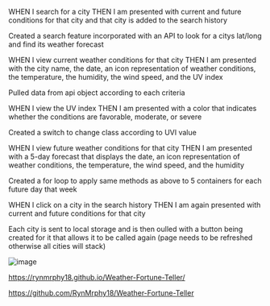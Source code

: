 WHEN I search for a city
THEN I am presented with current and future conditions for that city and that city is added to the search history

Created a search feature incorporated with an API to look for a citys lat/long and find its weather forecast

WHEN I view current weather conditions for that city
THEN I am presented with the city name, the date, an icon representation of weather conditions, the temperature, the humidity, the wind speed, and the UV index

Pulled data from api object according to each criteria

WHEN I view the UV index
THEN I am presented with a color that indicates whether the conditions are favorable, moderate, or severe

Created a switch to change class according to UVI value

WHEN I view future weather conditions for that city
THEN I am presented with a 5-day forecast that displays the date, an icon representation of weather conditions, the temperature, the wind speed, and the humidity

Created a for loop to apply same methods as above to 5 containers for each future day that week

WHEN I click on a city in the search history
THEN I am again presented with current and future conditions for that city

Each city is sent to local storage and is then oulled with a button being created for it that allows it to be called again (page needs to be refreshed otherwise all cities will stack)


![image](https://user-images.githubusercontent.com/87506145/132619559-51a855aa-d998-429d-87e3-086abdf3c5ba.png)

https://rynmrphy18.github.io/Weather-Fortune-Teller/

https://github.com/RynMrphy18/Weather-Fortune-Teller
